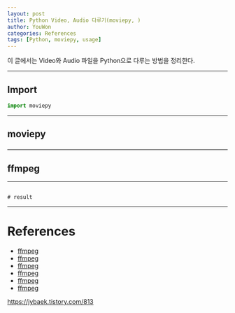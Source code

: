 ```yaml
---
layout: post
title: Python Video, Audio 다루기(moviepy, )
author: YouWon
categories: References
tags: [Python, moviepy, usage]
---
```


이 글에서는 Video와 Audio 파일을 Python으로 다루는 방법을 정리한다.

---

## Import

```python
import moviepy
```

---

## moviepy


### 



---

## ffmpeg






---


```python

```
```
# result

```





---

# References

- [ffmpeg](https://ffmpeg.org/ffmpeg.html)
- [ffmpeg](https://saramsarang.tistory.com/214)
- [ffmpeg](https://www.reddit.com/r/ffmpeg/comments/axltop/change_audio_tempo_from_25fps_video_to_23fps_video/)
- [ffmpeg]()
- [ffmpeg]()
- [ffmpeg]()




https://jybaek.tistory.com/813